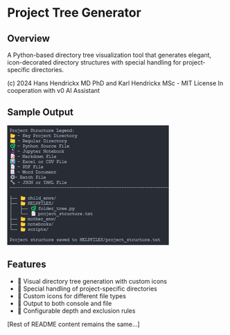 # Project Tree Generator

## Overview
A Python-based directory tree visualization tool that generates elegant, icon-decorated directory structures with special handling for project-specific directories.

(c) 2024 Hans Hendrickx MD PhD and Karl Hendrickx MSc - MIT License
In cooperation with v0 AI Assistant

## Sample Output
![Project Tree Generator Sample Output](https://raw.githubusercontent.com/hanshendrickx/Folder_Tree.py/main/Folder-Tree.png)

## Features
- 📂 Visual directory tree generation with custom icons
- 🎯 Special handling of project-specific directories
- 🎨 Custom icons for different file types
- 📝 Output to both console and file
- 🔧 Configurable depth and exclusion rules

[Rest of README content remains the same...]
